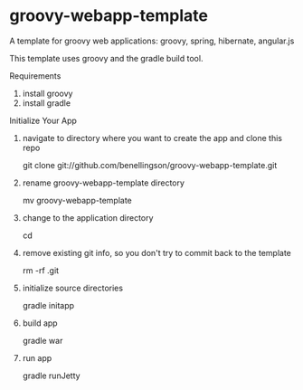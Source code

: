 groovy-webapp-template
======================

A template for groovy web applications: groovy, spring, hibernate, angular.js

This template uses groovy and the gradle build tool.

Requirements
1) install groovy
2) install gradle

Initialize Your App

1) navigate to directory where you want to create the app and clone this repo

	git clone git://github.com/benellingson/groovy-webapp-template.git

2) rename groovy-webapp-template directory 

	mv groovy-webapp-template <your-app-name>

3) change to the application directory

	cd <your-app-name>

4) remove existing git info, so you don't try to commit back to the template

	rm -rf .git

5) initialize source directories

	gradle initapp
	
6) build app

	gradle war
	
7) run app

	gradle runJetty
